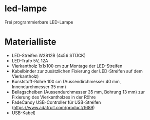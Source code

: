 # led-lampe
Frei programmierbare LED-Lampe

# Materialliste

* LED-Streifen W2812B (4x56 STÜCK)
* LED-Trafo 5V, 12A
* Vierkantholz 1x1x100 cm zur Montage der LED-Streifen
* Kabelbinder zur zusätzlichen Fixierung der LED-Streifen auf dem Vierkantholz)
* Kunststoff-Röhre 100 cm (Aussendirchmesser 40 mm, Innendurchmesser 35 mm)
* Beilagscheiben (Aussendurchmesser 35 mm, Bohrung 13 mm) zur Fixierung des Vierkantholzes in der Röhre
* FadeCandy USB-Controller für USB-Streifen (https://www.adafruit.com/product/1689)
* USB-Kabel)
